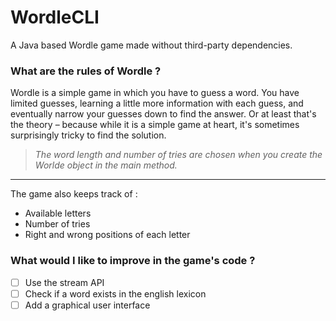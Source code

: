 # WordleCLI
A Java based Wordle game made without third-party dependencies.

### What are the rules of Wordle ?
Wordle is a simple game in which you have to guess a word. You have limited guesses, learning a little more information with each guess, and eventually narrow your guesses down to find the answer. Or at least that's the theory – because while it is a simple game at heart, it's sometimes surprisingly tricky to find the solution. 

> *The word length and number of tries are chosen when you create the Worlde object in the main method.*

___

The game also keeps track of :
- Available letters
- Number of tries
- Right and wrong positions of each letter

### What would I like to improve in the game's code ?
- [ ] Use the stream API
- [ ] Check if a word exists in the english lexicon
- [ ] Add a graphical user interface
